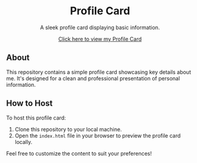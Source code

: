 <h1 align="center">Profile Card</h1>

<p align="center">A sleek profile card displaying basic information.</p>

<p align="center">
  <a href="https://mani1202.github.io/profile/">Click here to view my Profile Card</a>
</p>

## About
This repository contains a simple profile card showcasing key details about me. It's designed for a clean and professional presentation of personal information.

## How to Host
To host this profile card:
1. Clone this repository to your local machine.
2. Open the `index.html` file in your browser to preview the profile card locally.

Feel free to customize the content to suit your preferences!

